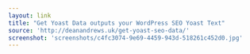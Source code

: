 ```yaml
---
layout: link
title: "Get Yoast Data outputs your WordPress SEO Yoast Text"
source: 'http://deanandrews.uk/get-yoast-seo-data/'
screenshot: 'screenshots/c4fc3074-9e69-4459-943d-518261c452d0.jpg'
---
```


